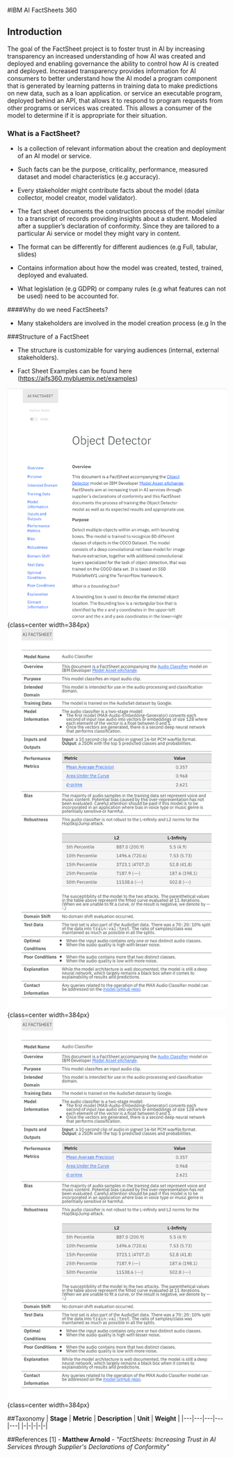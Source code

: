 #IBM AI FactSheets 360
## Introduction
The goal of the FactSheet project is to foster trust in AI by increasing transparency an increased understanding of how AI was created and deployed and enabling governance the ability to control how AI is created and deployed. Increased transparency provides information for AI consumers to better understand how the AI model a program component that is generated by learning patterns in training data to make predictions on new data, such as a loan application. or service an executable program, deployed behind an API, that allows it to respond to program requests from other programs or services was created. This allows a consumer of the model to determine if it is appropriate for their situation.

### What is a FactSheet?
* Is a collection of relevant information about the creation and deployment of an AI model or service. 
* Such facts can be the purpose, criticality, performance, measured dataset and model characteristics (e.g accuracy).
* Every stakeholder might contribute facts about the model (data collector, model creator, model validator).
* The fact sheet documents the construction process of the model similar to a transcript of records providing insights about a student. Modeled after a supplier’s declaration of conformity. Since they are tailored to a particular Ai service or model they might vary in content.

* The format can be differently for different audiences (e.g Full, tabular, slides)
* Contains information about how the model was created, tested, trained, deployed and evaluated.
* What legislation (e.g GDPR) or company rules (e.g what features can not be used) need to be accounted for.

####Why do we need FactSheets?
* Many stakeholders are involved in the model creation process (e.g In the 



###Structure of a FactSheet

* The structure is customizable for varying audiences (internal, external stakeholders).

* Fact Sheet Examples can be found here (https://aifs360.mybluemix.net/examples)

![Full Format](Images/factsheet-full.png){class=center width=384px}
![Tabular Format](Images/factsheet-tabular.png){class=center width=384px}
![Tabular Format](Images/factsheet-tabular.png){class=center width=384px}

##Taxonomy
| **Stage** | **Metric** | **Description** | **Unit** | **Weight** |
|---|---|---|---|---|
|-|-|-|-|-|

##References
[1] - **Matthew Arnold** - *"FactSheets: Increasing Trust in AI Services through Supplier's Declarations of Conformity"*